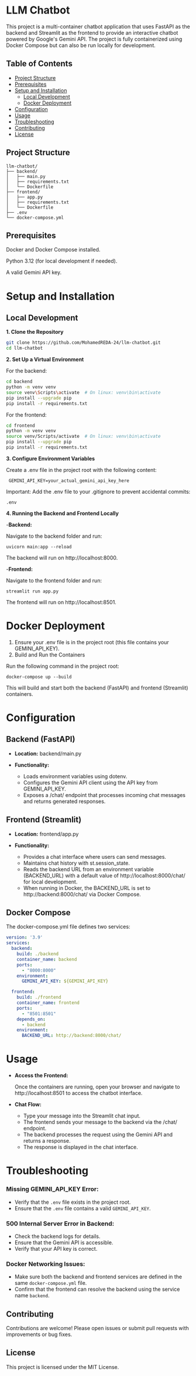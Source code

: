 # LLM Chatbot

This project is a multi-container chatbot application that uses FastAPI as the backend and Streamlit as the frontend to provide an interactive chatbot powered by Google's Gemini API. The project is fully containerized using Docker Compose but can also be run locally for development.

## Table of Contents

- [Project Structure](#project-structure)
- [Prerequisites](#prerequisites)
- [Setup and Installation](#setup-and-installation)
  - [Local Development](#local-development)
  - [Docker Deployment](#docker-deployment)
- [Configuration](#configuration)
- [Usage](#usage)
- [Troubleshooting](#troubleshooting)
- [Contributing](#contributing)
- [License](#license)

## Project Structure

```plaintext
llm-chatbot/
├── backend/
│   ├── main.py
│   ├── requirements.txt
│   └── Dockerfile
├── frontend/
│   ├── app.py
│   ├── requirements.txt
│   └── Dockerfile
├── .env
└── docker-compose.yml
```

## Prerequisites
Docker and Docker Compose installed.

Python 3.12 (for local development if needed).

A valid Gemini API key.

# Setup and Installation
## Local Development

**1. Clone the Repository**

```bash
git clone https://github.com/MohamedREDA-24/llm-chatbot.git
cd llm-chatbot
```
**2. Set Up a Virtual Environment**

For the backend:

```bash
cd backend
python -m venv venv
source venv\Scripts\activate  # On linux: venv\bin\activate
pip install --upgrade pip
pip install -r requirements.txt
```

 For the frontend:

 ```bash
cd frontend
python -m venv venv
source venv/Scripts/activate  # On linux: venv\bin\activate
pip install --upgrade pip
pip install -r requirements.txt
```

**3. Configure Environment Variables**

Create a .env file in the project root with the following content:

     GEMINI_API_KEY=your_actual_gemini_api_key_here

Important: Add the .env file to your .gitignore to prevent accidental commits:
   
    .env

**4. Running the Backend and Frontend Locally**

-**Backend:**

 Navigate to the backend folder and run:

    uvicorn main:app --reload
The backend will run on http://localhost:8000.

-**Frontend:**

Navigate to the frontend folder and run:

    streamlit run app.py
The frontend will run on http://localhost:8501.



# Docker Deployment
1. Ensure your .env file is in the project root (this file contains your GEMINI_API_KEY).
2. Build and Run the Containers

Run the following command in the project root:

    docker-compose up --build
This will build and start both the backend (FastAPI) and frontend (Streamlit) containers.


# Configuration

## Backend (FastAPI)

  - **Location:** backend/main.py

  - **Functionality:** 
       - Loads environment variables using dotenv.
       - Configures the Gemini API client using the API key from GEMINI_API_KEY.
       - Exposes a /chat/ endpoint that processes incoming chat messages and returns generated responses.

## Frontend (Streamlit)

  - **Location:**  frontend/app.py

  - **Functionality:**  
       - Provides a chat interface where users can send messages.
       - Maintains chat history with st.session_state.
       - Reads the backend URL from an environment variable (BACKEND_URL) with a default value of http://localhost:8000/chat/ for local development.
       - When running in Docker, the BACKEND_URL is set to http://backend:8000/chat/ via Docker Compose.

## Docker Compose
The docker-compose.yml file defines two services:

```yaml
version: '3.9'
services:
  backend:
    build: ./backend
    container_name: backend
    ports:
      - "8000:8000"
    environment:
      GEMINI_API_KEY: ${GEMINI_API_KEY}

  frontend:
    build: ./frontend
    container_name: frontend
    ports:
      - "8501:8501"
    depends_on:
      - backend
    environment:
      BACKEND_URL: http://backend:8000/chat/
```
# Usage      
- **Access the Frontend:**

    Once the containers are running, open your browser and navigate to http://localhost:8501 to access the chatbot interface.
- **Chat Flow:**  
  - Type your message into the Streamlit chat input.
  - The frontend sends your message to the backend via the /chat/ endpoint.
  - The backend processes the request using the Gemini API and returns a response.
  - The response is displayed in the chat interface.
 
# Troubleshooting
### Missing GEMINI_API_KEY Error:
- Verify that the `.env` file exists in the project root.
- Ensure that the `.env` file contains a valid `GEMINI_API_KEY`.

### 500 Internal Server Error in Backend:
- Check the backend logs for details.
- Ensure that the Gemini API is accessible.
- Verify that your API key is correct.

### Docker Networking Issues:
- Make sure both the backend and frontend services are defined in the same `docker-compose.yml` file.
- Confirm that the frontend can resolve the backend using the service name `backend`.

## Contributing
Contributions are welcome! Please open issues or submit pull requests with improvements or bug fixes.

## License
This project is licensed under the MIT License.














